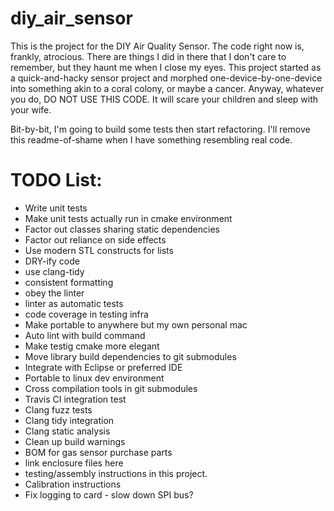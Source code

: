 # diy_air_sensor
This is the project for the DIY Air Quality Sensor.  The code right now is, frankly, atrocious.  There are things I did in there that I don't care to remember, but they haunt me when I close my eyes.  This project started as a quick-and-hacky sensor project and morphed one-device-by-one-device into something akin to a coral colony, or maybe a cancer.  Anyway, whatever you do, DO NOT USE THIS CODE.  It will scare your children and sleep with your wife.

Bit-by-bit, I'm going to build some tests then start refactoring.  I'll remove this readme-of-shame when I have something resembling real code.

# TODO List:
* Write unit tests
* Make unit tests actually run in cmake environment
* Factor out classes sharing static dependencies
* Factor out reliance on side effects
* Use modern STL constructs for lists
* DRY-ify code
* use clang-tidy
* consistent formatting
* obey the linter
* linter as automatic tests
* code coverage in testing infra
* Make portable to anywhere but my own personal mac
* Auto lint with build command
* Make testig cmake more elegant
* Move library build dependencies to git submodules
* Integrate with Eclipse or preferred IDE
* Portable to linux dev environment
* Cross compilation tools in git submodules
* Travis CI integration test
* Clang fuzz tests
* Clang tidy integration
* Clang static analysis
* Clean up build warnings
* BOM for gas sensor purchase parts
* link enclosure files here
* testing/assembly instructions in this project.
* Calibration instructions
* Fix logging to card - slow down SPI bus?
